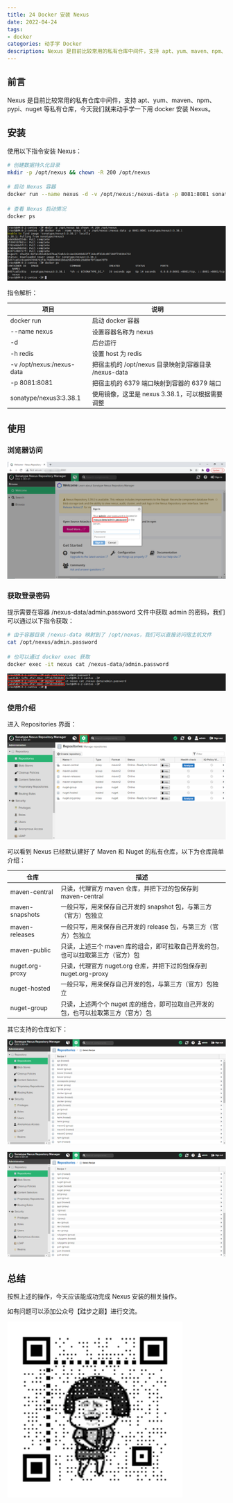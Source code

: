 ```yaml
---
title: 24 Docker 安装 Nexus
date: 2022-04-24
tags: 
- docker
categories: 动手学 Docker
description: Nexus 是目前比较常用的私有仓库中间件，支持 apt、yum、maven、npm、pypi、nuget 等私有仓库，今天我们就来动手学一下用 docker 安装 Nexus。
---
```


## 前言

Nexus 是目前比较常用的私有仓库中间件，支持 apt、yum、maven、npm、pypi、nuget 等私有仓库，今天我们就来动手学一下用 docker 安装 Nexus。

## 安装

使用以下指令安装 Nexus：

``` bash
# 创建数据持久化目录
mkdir -p /opt/nexus && chown -R 200 /opt/nexus

# 启动 Nexus 容器
docker run --name nexus -d -v /opt/nexus:/nexus-data -p 8081:8081 sonatype/nexus3:3.38.1

# 查看 Nexus 启动情况
docker ps
```

![启动 Nexus](images/nexus/1.png "启动 Nexus")

指令解析：

| 项目 | 说明 |
| ------- | ------- |
| docker run | 启动 docker 容器 |
| --name nexus | 设置容器名称为 nexus |
| -d | 后台运行 |
| -h redis | 设置 host 为 redis |
| -v /opt/nexus:/nexus-data | 把宿主机的 /opt/nexus 目录映射到容器目录 /nexus-data |
| -p 8081:8081 | 把宿主机的 6379 端口映射到容器的 6379 端口 |
| sonatype/nexus3:3.38.1 | 使用镜像，这里是 nexus 3.38.1，可以根据需要调整 |

## 使用

### 浏览器访问

![访问 Nexus](images/nexus/2.png "访问 Nexus")

### 获取登录密码

提示需要在容器 /nexus-data/admin.password 文件中获取 admin 的密码，我们可以通过以下指令获取：

``` bash
# 由于容器目录 /nexus-data 映射到了 /opt/nexus，我们可以直接访问宿主机文件
cat /opt/nexus/admin.password

# 也可以通过 docker exec 获取
docker exec -it nexus cat /nexus-data/admin.password
```

![获取密码](images/nexus/3.png "获取密码")

### 使用介绍

进入 Repositories 界面：

![Repositories 界面](images/nexus/4.png "Repositories 界面")

可以看到 Nexus 已经默认建好了 Maven 和 Nuget 的私有仓库，以下为仓库简单介绍：

| 仓库 | 描述 |
| ------- | ------- |
| maven-central | 只读，代理官方 maven 仓库，并把下过的包保存到 maven-central |
| maven-snapshots | 一般只写，用来保存自己开发的 snapshot 包，与第三方（官方）包独立 |
| maven-releases | 一般只写，用来保存自己开发的 release 包，与第三方（官方）包独立 |
| maven-public | 只读，上述三个 maven 库的组合，即可拉取自己开发的包，也可以拉取第三方（官方）包 |
| nuget.org-proxy | 只读，代理官方 nuget.org 仓库，并把下过的包保存到 nuget.org-proxy |
| nuget-hosted | 一般只写，用来保存自己开发的包，与第三方（官方）包独立 |
| nuget-group | 只读，上述两个个 nuget 库的组合，即可拉取自己开发的包，也可以拉取第三方（官方）包 |

其它支持的仓库如下：

![Repositories](images/nexus/5.png "Repositories")

![Repositories](images/nexus/6.png "Repositories")

## 总结

按照上述的操作，今天应该能成功完成 Nexus 安装的相关操作。

如有问题可以添加公众号【跬步之巅】进行交流。

![跬步之巅](/images/qrcode.gif "跬步之巅")
